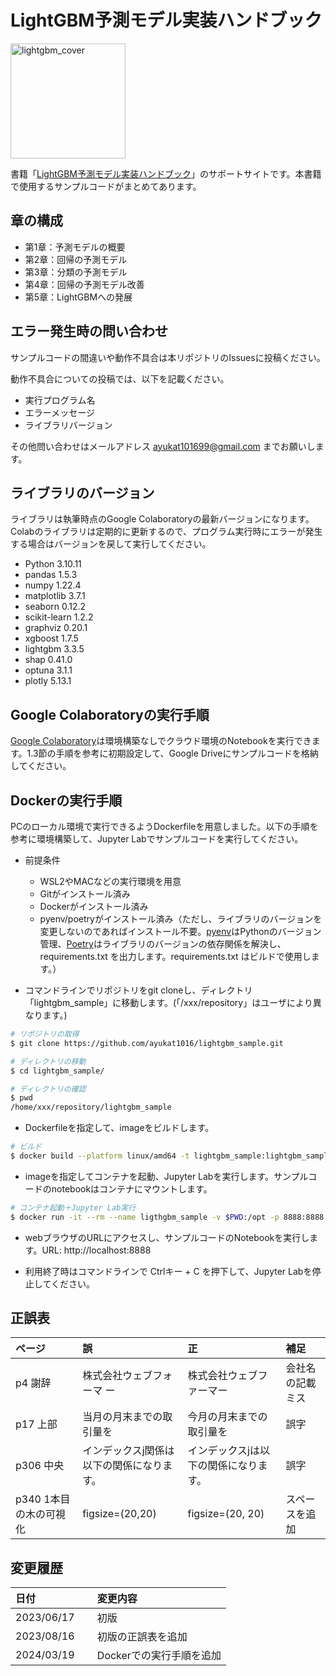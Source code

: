 # LightGBM予測モデル実装ハンドブック

<img width="184" alt="lightgbm_cover" src="https://github.com/ayukat1016/lightgbm_sample/assets/40778791/ac373ff9-d220-402a-ad3e-fb86e0ddb3ed"></a>

書籍「[LightGBM予測モデル実装ハンドブック](https://www.amazon.co.jp/dp/479806761X)」のサポートサイトです。本書籍で使用するサンプルコードがまとめてあります。

## 章の構成
- 第1章：予測モデルの概要
- 第2章：回帰の予測モデル
- 第3章：分類の予測モデル
- 第4章：回帰の予測モデル改善
- 第5章：LightGBMへの発展

## エラー発生時の問い合わせ
サンプルコードの間違いや動作不具合は本リポジトリのIssuesに投稿ください。

動作不具合についての投稿では、以下を記載ください。

- 実行プログラム名
- エラーメッセージ
- ライブラリバージョン

その他問い合わせはメールアドレス ayukat101699@gmail.com までお願いします。

## ライブラリのバージョン
ライブラリは執筆時点のGoogle Colaboratoryの最新バージョンになります。Colabのライブラリは定期的に更新するので、プログラム実行時にエラーが発生する場合はバージョンを戻して実行してください。
- Python 3.10.11
- pandas 1.5.3
- numpy 1.22.4
- matplotlib 3.7.1
- seaborn 0.12.2
- scikit-learn 1.2.2
- graphviz 0.20.1
- xgboost 1.7.5
- lightgbm 3.3.5
- shap 0.41.0
- optuna 3.1.1
- plotly 5.13.1


## Google Colaboratoryの実行手順
[Google Colaboratory](https://colab.google/)は環境構築なしでクラウド環境のNotebookを実行できます。1.3節の手順を参考に初期設定して、Google Driveにサンプルコードを格納してください。

## Dockerの実行手順
PCのローカル環境で実行できるようDockerfileを用意しました。以下の手順を参考に環境構築して、Jupyter Labでサンプルコードを実行してください。

- 前提条件
    - WSL2やMACなどの実行環境を用意
    - Gitがインストール済み
    - Dockerがインストール済み
    - pyenv/poetryがインストール済み（ただし、ライブラリのバージョンを変更しないのであればインストール不要。[pyenv](https://github.com/pyenv/pyenv)はPythonのバージョン管理、[Poetry](https://python-poetry.org/)はライブラリのバージョンの依存関係を解決し、requirements.txt を出力します。requirements.txt はビルドで使用します。）

- コマンドラインでリポジトリをgit cloneし、ディレクトリ「lightgbm_sample」に移動します。(「/xxx/repository」はユーザにより異なります。)
```sh
# リポジトリの取得
$ git clone https://github.com/ayukat1016/lightgbm_sample.git

# ディレクトリの移動
$ cd lightgbm_sample/

# ディレクトリの確認
$ pwd
/home/xxx/repository/lightgbm_sample
```

- Dockerfileを指定して、imageをビルドします。

```sh
# ビルド
$ docker build --platform linux/amd64 -t lightgbm_sample:lightgbm_sample_1.0.0 -f $PWD/Dockerfile .
```

- imageを指定してコンテナを起動、Jupyter Labを実行します。サンプルコードのnotebookはコンテナにマウントします。

```sh
# コンテナ起動＋Jupyter Lab実行
$ docker run -it --rm --name ligthgbm_sample -v $PWD:/opt -p 8888:8888 lightgbm_sample:lightgbm_sample_1.0.0 jupyter lab --ip=0.0.0.0 --allow-root --NotebookApp.token='' --port=8888
```

- webブラウザのURLにアクセスし、サンプルコードのNotebookを実行します。URL: http://localhost:8888

- 利用終了時はコマンドラインで Ctrlキー + C を押下して、Jupyter Labを停止してください。


## 正誤表
| ページ | 誤 | 正 | 補足 |
|:-----------|:------------|:------------|:------------|
| p4 謝辞 | 株式会社ウェブフォーマ ー| 株式会社ウェブファーマー| 会社名の記載ミス  |
| p17 上部  |当月の月末までの取引量を| 今月の月末までの取引量を| 誤字  |
| p306 中央 | インデックスj関係は以下の関係になります。| インデックスjは以下の関係になります。| 誤字  |
| p340 1本目の木の可視化 | figsize=(20,20)| figsize=(20, 20)| スペースを追加  |


## 変更履歴
| 日付          | 変更内容                                                             |
| :------------ | :------------------------------------------------------------------- |
| 2023/06/17 　 | 初版　                                                               |
| 2023/08/16 　 | 初版の正誤表を追加 　                                                 |
| 2024/03/19 　 | Dockerでの実行手順を追加                                |
